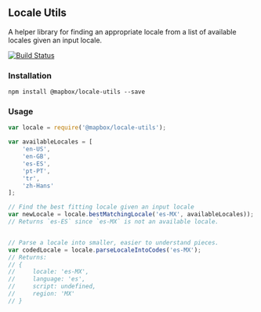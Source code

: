 
## Locale Utils

A helper library for finding an appropriate locale from a list of available locales given an input locale.

[![Build Status](https://travis-ci.org/mapbox/locale-utils.svg?branch=master)](https://travis-ci.org/mapbox/locale-utils)

### Installation

```
npm install @mapbox/locale-utils --save
```

### Usage

```js
var locale = require('@mapbox/locale-utils');

var availableLocales = [
    'en-US',
    'en-GB',
    'es-ES',
    'pt-PT',
    'tr',
    'zh-Hans'
];

// Find the best fitting locale given an input locale
var newLocale = locale.bestMatchingLocale('es-MX', availableLocales));
// Returns `es-ES` since `es-MX` is not an available locale.


// Parse a locale into smaller, easier to understand pieces.
var codedLocale = locale.parseLocaleIntoCodes('es-MX');
// Returns:
// {
//     locale: 'es-MX',
//     language: 'es',
//     script: undefined,
//     region: 'MX'
// }

```

